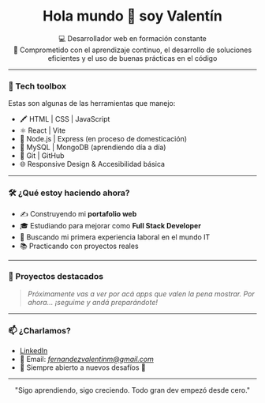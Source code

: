 <h1 align="center">Hola mundo 👋 soy Valentín</h1>

<p align="center">
  💻 Desarrollador web en formación constante <br>
  🚀 Comprometido con el aprendizaje continuo, el desarrollo de soluciones eficientes y el uso de buenas prácticas en el código <br>
</p>

---

### 🔧 Tech toolbox

Estas son algunas de las herramientas que manejo:

- 🖍️ HTML | CSS | JavaScript
- ⚛️ React | Vite
- 🐍 Node.js | Express (en proceso de domesticación)
- 🐘 MySQL | MongoDB (aprendiendo día a día)
- 🧰 Git | GitHub
- 🌐 Responsive Design & Accesibilidad básica

---

### 🛠️ ¿Qué estoy haciendo ahora?

- ✍️ Construyendo mi **portafolio web**
- 🎓 Estudiando para mejorar como **Full Stack Developer**
- 💼 Buscando mi primera experiencia laboral en el mundo IT
- 📚 Practicando con proyectos reales

---

### 📂 Proyectos destacados

> *Próximamente vas a ver por acá apps que valen la pena mostrar. Por ahora... ¡seguime y andá preparándote!*

---

### 📫 ¿Charlamos?

- [LinkedIn](https://www.linkedin.com/in/fernandezvalentin/)
- 📩 Email: *fernandezvalentinm@gmail.com*
- 🧠 Siempre abierto a nuevos desafíos 🚀

---

<p align="center">"Sigo aprendiendo, sigo creciendo. Todo gran dev empezó desde cero."</p>


<!--
**fernandezvalentin/fernandezvalentin** is a ✨ _special_ ✨ repository because its `README.md` (this file) appears on your GitHub profile.

Here are some ideas to get you started:

- 🔭 I’m currently working on ...
- 🌱 I’m currently learning ...
- 👯 I’m looking to collaborate on ...
- 🤔 I’m looking for help with ...
- 💬 Ask me about ...
- 📫 How to reach me: ...
- 😄 Pronouns: ...
- ⚡ Fun fact: ...
-->
